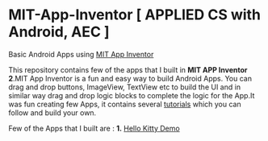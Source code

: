 # MIT-App-Inventor [ APPLIED CS with Android, AEC ]
Basic Android Apps using [MIT App Inventor](http://ai2.appinventor.mit.edu) 

This repository contains few of the apps that I built in <b>MIT APP Inventor 2</b>.MIT App Inventor is a fun and easy way to build Android Apps. You can drag and drop buttons, ImageView, TextView etc to build the UI and in similar way drag and drop logic blocks to complete the logic for the App.It was fun creating few Apps, it contains several [tutorials](http://appinventor.mit.edu/explore/ai2/tutorials) which you can follow and build your own. 

Few of the Apps that I built are :
<b>1.</b> [Hello Kitty Demo](https://youtu.be/RV9cvNFkv_8)
